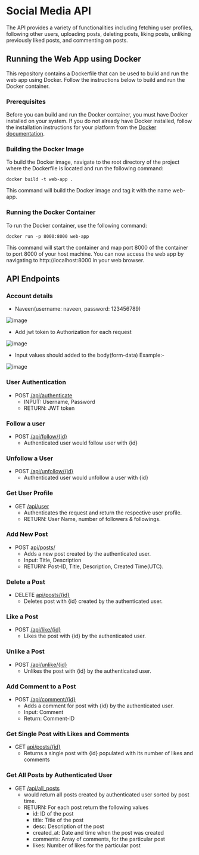 # Social Media API

The API provides a variety of functionalities including fetching user profiles, following other users, uploading posts, deleting posts, liking posts, unliking previously liked posts, and commenting on posts.

## Running the Web App using Docker
This repository contains a Dockerfile that can be used to build and run the web app using Docker. Follow the instructions below to build and run the Docker container.

### Prerequisites
Before you can build and run the Docker container, you must have Docker installed on your system. If you do not already have Docker installed, follow the installation instructions for your platform from the [Docker documentation](https://docs.docker.com/get-docker/).

### Building the Docker Image
To build the Docker image, navigate to the root directory of the project where the Dockerfile is located and run the following command:

```
docker build -t web-app .
```

This command will build the Docker image and tag it with the name web-app.

### Running the Docker Container
To run the Docker container, use the following command:

```
docker run -p 8000:8000 web-app
```

This command will start the container and map port 8000 of the container to port 8000 of your host machine. You can now access the web app by navigating to http://localhost:8000 in your web browser.


## API Endpoints
### Account details
- Naveen(username: naveen, password: 123456789)

![image](https://user-images.githubusercontent.com/60232407/226263689-88def42a-8b9a-4a26-9802-04c75b2380a1.png)

- Add jwt token to Authorization for each request

![image](https://user-images.githubusercontent.com/60232407/226264070-1151b6fb-cfad-4b14-a6b4-cfa5f3920ce8.png)

- Input values should added to the body(form-data) Example:-

![image](https://user-images.githubusercontent.com/60232407/226264936-bb9f9e4e-392e-4162-8673-730b74bf7d80.png)


### User Authentication
- POST [/api/authenticate](https://social-media-api-tm6v.onrender.com/api/authenticate)
  - INPUT: Username, Password
  - RETURN: JWT token

### Follow a user
- POST [/api/follow/{id}](https://social-media-api-tm6v.onrender.com/api/follow/0)
    - Authenticated user would follow user with {id}

### Unfollow a User
- POST [/api/unfollow/{id}](https://social-media-api-tm6v.onrender.com/api/unfollow/0) 
    - Authenticated user would unfollow a user with {id}
      
### Get User Profile
- GET [/api/user](https://social-media-api-tm6v.onrender.com/api/user) 
    - Authenticates the request and return the respective user profile.
    - RETURN: User Name, number of followers & followings.
 
### Add New Post
- POST [api/posts/](https://social-media-api-tm6v.onrender.com/api/posts/) 
    - Adds a new post created by the authenticated user.
    - Input: Title, Description
    - RETURN: Post-ID, Title, Description, Created Time(UTC).
    
### Delete a Post
- DELETE [api/posts/{id}](https://social-media-api-tm6v.onrender.com/api/posts/0) 
    - Deletes post with {id} created by the authenticated user.
      
### Like a Post
- POST [/api/like/{id}](https://social-media-api-tm6v.onrender.com/api/like/0) 
    - Likes the post with {id} by the authenticated user.
  
### Unlike a Post
- POST [/api/unlike/{id}](https://social-media-api-tm6v.onrender.com/api/unlike/0) 
    - Unlikes the post with {id} by the authenticated user.
      
### Add Comment to a Post
- POST [/api/comment/{id}](https://social-media-api-tm6v.onrender.com/api/comment/0) 
    - Adds a comment for post with {id} by the authenticated user.
    - Input: Comment
    - Return: Comment-ID
  
### Get Single Post with Likes and Comments
- GET [api/posts/{id}](https://social-media-api-tm6v.onrender.com/api/posts/1) 
    - Returns a single post with {id} populated with its number of likes and comments
   
### Get All Posts by Authenticated User
 - GET [/api/all_posts](https://social-media-api-tm6v.onrender.com/api/all_posts) 
    - would return all posts created by authenticated user sorted by post time.
    - RETURN: For each post return the following values
      - id: ID of the post 
      - title: Title of the post 
      - desc: Description of the post 
      - created_at: Date and time when the post was created 
      - comments: Array of comments, for the particular post
      - likes: Number of likes for the particular post
